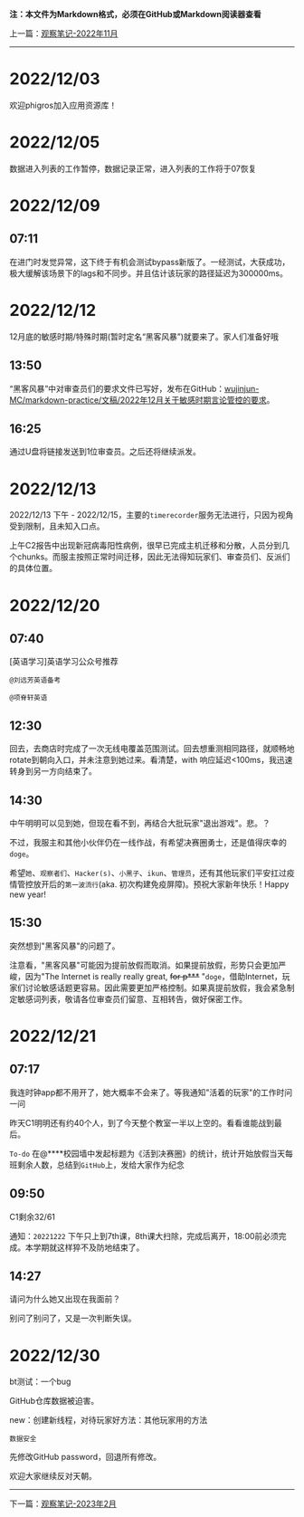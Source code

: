 **注：本文件为Markdown格式，必须在GitHub或Markdown阅读器查看**

上一篇：[观察笔记-2022年11月](https://github.com/wujinjun-MC/spectator-notes/blob/main/%E8%A7%82%E5%AF%9F%E7%AC%94%E8%AE%B0/%E8%A7%82%E5%AF%9F%E7%AC%94%E8%AE%B0-2022%E5%B9%B411%E6%9C%88.md)

--------

# 2022/12/03

欢迎phigros加入应用资源库！

# 2022/12/05

数据进入列表的工作暂停，数据记录正常，进入列表的工作将于07恢复

# 2022/12/09

## 07:11

在进门时发觉异常，这下终于有机会测试bypass新版了。一经测试，大获成功，极大缓解该场景下的lags和不同步。并且估计该玩家的路径延迟为300000ms。

# 2022/12/12

12月底的敏感时期/特殊时期(暂时定名“黑客风暴”)就要来了。家人们准备好哦

## 13:50

“黑客风暴”中对审查员们的要求文件已写好，发布在GitHub：[wujinjun-MC/markdown-practice/文稿/2022年12月关于敏感时期言论管控的要求](https://github.com/wujinjun-MC/markdown-practice/blob/main/%E6%96%87%E7%A8%BF/2022%E5%B9%B412%E6%9C%88%E5%BA%95%E5%85%B3%E4%BA%8E%E6%95%8F%E6%84%9F%E6%97%B6%E6%9C%9F%E8%A8%80%E8%AE%BA%E7%AE%A1%E5%88%B6%E7%9A%84%E8%A6%81%E6%B1%82.md)。

## 16:25

通过U盘将链接发送到1位审查员。之后还将继续派发。

# 2022/12/13

2022/12/13 下午 - 2022/12/15，主要的`timerecorder`服务无法进行，只因为视角受到限制，且未知入口点。

上午C2报告中出现新冠病毒阳性病例，很早已完成主机迁移和分散，人员分到几个chunks。而服主按照正常时间迁移，因此无法得知玩家们、审查员们、反派们的具体位置。

# 2022/12/20

## 07:40

[英语学习]英语学习公众号推荐

`@刘远芳英语备考`

`@项脊轩英语`

## 12:30

回去，去商店时完成了一次无线电覆盖范围测试。回去想重测相同路径，就顺畅地rotate到朝向入口，并未注意到她过来。看清楚，with 响应延迟<100ms，我迅速转身到另一方向结束了。

## 14:30

中午明明可以见到她，但现在看不到，再结合大批玩家"退出游戏"。悲。？

不过，我服主和其他小伙伴仍在一线作战，有希望决赛圈勇士，还是值得庆幸的`doge`。

希望`她`、`观察者们`、`Hacker(s)`、`小黑子`、`ikun`、`管理员`，还有其他玩家们平安扛过疫情管控放开后的`第一波流行`(aka. 初次构建免疫屏障)。预祝大家新年快乐！Happy new year!

## 15:30

突然想到"黑客风暴"的问题了。

注意看，"黑客风暴"可能因为提前放假而取消。如果提前放假，形势只会更加严峻，因为"The Internet is really really great, ~~for p***~~ "`doge`，借助Internet，玩家们讨论敏感话题更容易。因此需要更加严格控制。如果真提前放假，我会紧急制定敏感词列表，敬请各位审查员们留意、互相转告，做好保密工作。

# 2022/12/21

## 07:17

我连时钟app都不用开了，她大概率不会来了。等我通知"活着的玩家"的工作时问一问

昨天C1明明还有约40个人，到了今天整个教室一半以上空的。看看谁能战到最后。


`To-do` 在@****校园墙中发起标题为《活到决赛圈》的统计，统计开始放假当天每班剩余人数，总结到`GitHub`上，发给大家作为纪念

## 09:50

C1剩余32/61

通知：`20221222` 下午只上到7th课，8th课大扫除，完成后离开，18:00前必须完成。本学期就这样猝不及防地结束了。

## 14:27

请问为什么她又出现在我面前？

别问了别问了，又是一次判断失误。

# 2022/12/30

bt测试：一个bug

GitHub仓库数据被迫害。

new：创建新线程，对待玩家好方法：其他玩家用的方法

`数据安全`

先修改GitHub password，回退所有修改。

欢迎大家继续反对天朝。

--------

下一篇：[观察笔记-2023年2月](https://github.com/wujinjun-MC/spectator-notes/blob/main/%E8%A7%82%E5%AF%9F%E7%AC%94%E8%AE%B0/%E8%A7%82%E5%AF%9F%E7%AC%94%E8%AE%B0-2023%E5%B9%B42%E6%9C%88.md)
